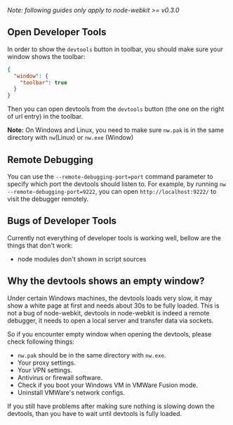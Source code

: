 *Note: following guides only apply to node-webkit >= v0.3.0*

## Open Developer Tools

In order to show the `devtools` button in toolbar, you should make sure your window shows the toolbar:

```json
{
  "window": {
    "toolbar": true
  }
}
```

Then you can open devtools from the `devtools` button (the one on the right of url entry) in the toolbar.

**Note:** On Windows and Linux, you need to make sure `nw.pak` is in the same directory with `nw`(Linux) or `nw.exe` (Window)

## Remote Debugging

You can use the `--remote-debugging-port=port` command parameter to specify which port the devtools should listen to. For example, by running `nw --remote-debugging-port=9222`, you can open `http://localhost:9222/` to visit the debugger remotely.

## Bugs of Developer Tools

Currently not everything of developer tools is working well, bellow are the things that don't work:

* node modules don't shown in script sources

## Why the devtools shows an empty window?

Under certain Windows machines, the devtools loads very slow, it may show a white page at first and needs about 30s to be fully loaded. This is not a bug of node-webkit, devtools in node-webkit is indeed a remote debugger, it needs to open a local server and transfer data via sockets.

So if you encounter empty window when opening the devtools, please check following things:

* `nw.pak` should be in the same directory with `nw.exe`.
* Your proxy settings.
* Your VPN settings.
* Antivirus or firewall software.
* Check if you boot your Windows VM in VMWare Fusion mode.
* Uninstall VMWare's network configs.

If you still have problems after making sure nothing is slowing down the devtools, than you have to wait until devtools is fully loaded.